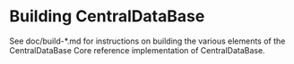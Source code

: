 Building CentralDataBase
=============

See doc/build-*.md for instructions on building the various
elements of the CentralDataBase Core reference implementation of CentralDataBase.
